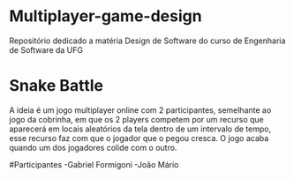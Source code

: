# Multiplayer-game-design
Repositório dedicado a matéria Design de Software do curso de Engenharia de Software da UFG


# Snake Battle
A ideia é um jogo multiplayer online com 2 participantes, semelhante ao jogo da cobrinha, em que os 2 players competem por um recurso que aparecerá em locais aleatórios da tela dentro de um intervalo de tempo, esse recurso faz com que o jogador que o pegou cresca. O jogo acaba quando um dos jogadores colide com o outro.

#Participantes
-Gabriel Formigoni
-João Mário

